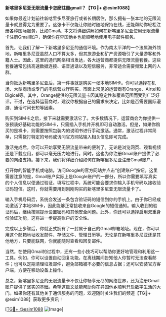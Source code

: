 **新喀里多尼亚无限流量卡怎麽註冊gmail？【TG💪+ @esim1088】**

如果你最近计划前往新喀里多尼亚旅行或者长期居住，那么拥有一张本地的无限流量卡就显得尤为重要了。这张卡不仅能让你随时随地保持在线，还能帮助你轻松注册各种国际服务，比如Gmail。本文将详细讲解如何在新喀里多尼亚使用无限流量卡注册Gmail账户，确保你在异国他乡也能顺畅地使用电子邮件服务。

首先，让我们了解一下新喀里多尼亚的通信环境。作为南太平洋的一个法属海外领地，新喀里多尼亚虽然人口不算太多，但其旅游业和矿产资源吸引了大量游客和外籍人士。因此，这里的通讯网络相当发达，各大运营商都提供无限流量套餐。这些套餐通常包括高速数据连接、语音通话以及短信服务，非常适合需要频繁上网的人群。

当你抵达新喀里多尼亚后，第一件事就是购买一张本地SIM卡。你可以选择在机场、大型商场或专门的电信营业厅购买。市面上常见的运营商有Orange、Airtel和Digicel等。其中，Orange提供的无限流量卡因其稳定性和覆盖范围而受到广泛好评。不过，在选择运营商时，建议你根据自己的需求来决定，比如是否需要国际漫游、通话时间长短等因素。

购买到SIM卡之后，接下来就需要激活它了。大多数情况下，运营商会为你提供一张预装好基础功能的SIM卡，只需插入手机并开机即可自动激活。但是，如果你购买的是裸卡，则需要按照包装内的说明书进行手动激活。通常，激活过程非常简单，只需拨打特定的号码或访问官方网站输入相关信息即可完成。

激活完成后，你可以开始享受无限流量带来的便利了。无论是浏览网页、观看视频还是下载应用，都可以毫无压力地进行。同时，这也为你注册Gmail账户提供了必要的网络支持。接下来，我们将详细介绍如何在新喀里多尼亚注册Gmail账户。

打开你的智能手机或电脑，访问Google的官方网站并点击“创建账户”按钮。这里需要注意的是，Gmail账户实际上是Google账户的一部分，所以你需要填写真实的个人信息以便通过验证。填写过程中，系统可能会要求你输入手机号码以接收验证码短信。这时，你就需要用到刚刚购买的新喀里多尼亚无限流量卡了。

输入手机号码后，系统会发送一条包含验证码的短信到你的手机上。由于你已经成功激活了本地SIM卡，因此能够正常接收来自Google的短信通知。输入收到的验证码后，继续按照提示设置密码和其他安全问题。此外，你还可以选择启用双重身份验证功能，这将进一步提高账户的安全性。

完成以上步骤后，你就正式拥有了一封属于自己的Gmail邮箱地址。现在，你可以用这个邮箱地址收发邮件、存储文件、管理日历等。无论是在新喀里多尼亚还是其他地方，只要能联网，你就能随时查看和回复邮件。

当然，在使用Gmail的过程中，还有一些小技巧可以帮助你更好地管理和利用这一工具。例如，你可以设置自动回复功能，在离线期间告知他人你暂时无法查看邮件；也可以定期清理垃圾邮件，避免邮箱被不必要的信息占据；还可以安装官方客户端，方便在移动设备上操作。

总之，新喀里多尼亚的无限流量卡不仅让你畅享无尽的网络世界，还为注册Gmail账户提供了坚实的基础。希望这篇文章能帮助你在异国他乡顺利开启数字生活的大门。如果你还有其他关于通信服务的问题，欢迎随时关注我们的频道【TG💪+ @esim1088】获取更多资讯！

[[TG💪+ @esim1088](https://t.me/s/esim1088) ![Image](https://i.postimg.cc/4NQfJmqS/Snipaste-2025-05-13-00-14-12.png)]